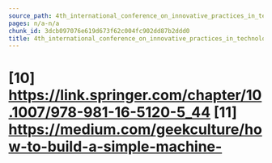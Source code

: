 ```yaml
---
source_path: 4th_international_conference_on_innovative_practices_in_technology_and_managemen.md
pages: n/a-n/a
chunk_id: 3dcb097076e619d673f62c004fc902dd87b2ddd0
title: 4th_international_conference_on_innovative_practices_in_technology_and_managemen
---
```

# [10] https://link.springer.com/chapter/10.1007/978-981-16-5120-5_44 [11] https://medium.com/geekculture/how-to-build-a-simple-machine-

